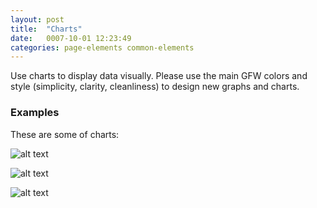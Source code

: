 ```yaml
---
layout: post
title:  "Charts"
date:   0007-10-01 12:23:49
categories: page-elements common-elements
---
```


Use charts to display data visually. Please use the main GFW colors and style (simplicity, clarity, cleanliness) to design new graphs and charts.

### Examples

These are some of charts:

![alt text][doughnut-chart]

![alt text][line-graph]

![alt text][bar-chart]


[doughnut-chart]: /gfw-style-guides/images/posts/common-elements/charts/10-01-doughnut-chart.png "doughnut chart"
[line-graph]: /gfw-style-guides/images/posts/common-elements/charts/10-02-line-graph.png "line graph"
[bar-chart]: /gfw-style-guides/images/posts/common-elements/charts/10-03-bar-chart.png "bar chart"
